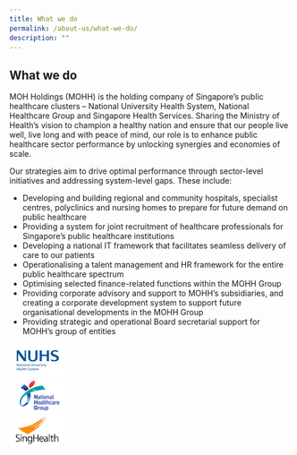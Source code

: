 ```yaml
---
title: What we do
permalink: /about-us/what-we-do/
description: ""
---
```

## What we do

MOH Holdings (MOHH) is the holding company of Singapore’s public healthcare clusters – National University Health System, National Healthcare Group and Singapore Health Services. Sharing the Ministry of Health’s vision to champion a healthy nation and ensure that our people live well, live long and with peace of mind, our role is to enhance public healthcare sector performance by unlocking synergies and economies of scale.  

Our strategies aim to drive optimal performance through sector-level initiatives and addressing system-level gaps. These include:

*   Developing and building regional and community hospitals, specialist centres, polyclinics and nursing homes to prepare for future demand on public healthcare
*   Providing a system for joint recruitment of healthcare professionals for Singapore’s public healthcare institutions
*   Developing a national IT framework that facilitates seamless delivery of care to our patients
*   Operationalising a talent management and HR framework for the entire public healthcare spectrum
*   Optimising selected finance-related functions within the MOHH Group
*   Providing corporate advisory and support to MOHH’s subsidiaries, and creating a corporate development system to support future organisational developments in the MOHH Group
*   Providing strategic and operational Board secretarial support for MOHH’s group of entities

<div class="row" style="justify-content: center;">
  <div class="column">
    <a href="http://www.nuhs.edu.sg/" target="_blank">
     <img src="/images/client-6.jpg" alt="" style="margin-top:0px;margin-bottom:0px;"> </a>
  </div>
  <div class="column">
    <a href="https://corp.nhg.com.sg/Pages/default.aspx" target="_blank">
      <img src="/images/client-5.jpg" alt="" style="margin-top:0px;margin-bottom:0px;"></a>
  </div>
  <div class="column">
    <a href="http://www.singhealth.com.sg/Pages/home.aspx" target="_blank">
      <img src="/images/client-4.jpg" alt="" style="margin-top:0px;margin-bottom:0px;"></a>
  </div>
</div>